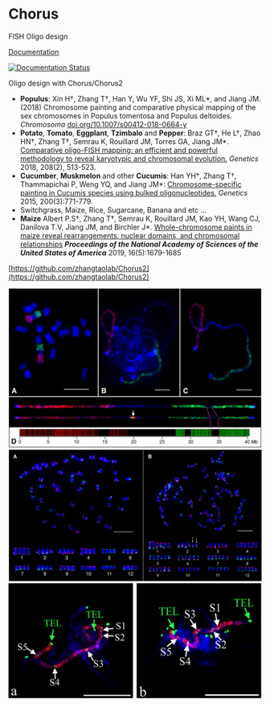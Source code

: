 # Chorus
FISH Oligo design

[Documentation](http://chorus.readthedocs.io/en/latest/)

[![Documentation Status](https://readthedocs.org/projects/chorus/badge/?version=dev)](http://chorus.readthedocs.io/en/dev/?badge=dev)

Oligo design with Chorus/Chorus2
- **Populus**: Xin H†, Zhang T†, Han Y, Wu YF, Shi JS, Xi ML*, and Jiang JM. (2018)  Chromosome painting and comparative physical mapping of the sex chromosomes in Populus tomentosa and Populus deltoides. _Chromosoma_  [doi.org/10.1007/s00412-018-0664-y](https://link.springer.com/article/10.1007/s00412-018-0664-y)
- **Potato**, **Tomato**, **Eggplant**, **Tzimbalo** and **Pepper**: Braz GT†, He L†, Zhao HN†, Zhang T†, Semrau K, Rouillard JM, Torres GA, Jiang JM*. [Comparative oligo-FISH mapping: an efficient and powerful methodology to reveal karyotypic and chromosomal evolution.](http://www.genetics.org/content/208/2/513.full.pdf) _Genetics_ 2018, 208(2), 513-523.
- **Cucumber**, **Muskmelon** and other **Cucumis**: Han YH†, Zhang T†, Thammapichai P, Weng YQ, and Jiang JM*:  [Chromosome-specific painting in Cucumis species using bulked oligonucleotides.](/pdf/2015/Genetics_2015.pdf) _Genetics_ 2015, 200(3):771-779.
- Switchgrass, Maize, Rice, Sugarcane, Banana and etc ...
- **Maize** Albert P.S†, Zhang T†, Semrau K, Rouillard JM, Kao YH, Wang CJ, Danilova T.V, Jiang JM, and Birchler J\*. [Whole-chromosome paints in maize reveal rearrangements, nuclear domains, and chromosomal relationships](https://www.pnas.org/content/116/5/1679) _**Proceedings of the National Academy of Sciences of the United States of America**_ 2019, 16(5):1679-1685

[https://github.com/zhangtaolab/Chorus2](https://github.com/zhangtaolab/Chorus2)

![img](/docs/_static/F2.jpg)
![img](/docs/_static/F1.jpg)
![img](/docs/_static/F3.jpg)